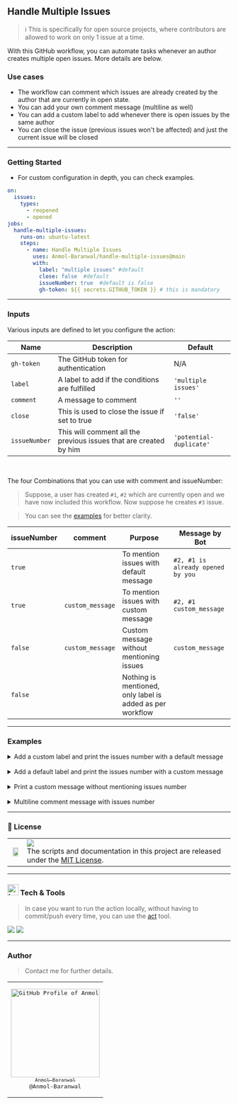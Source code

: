 ## Handle Multiple Issues

> ℹ️ This is specifically for open source projects, where contributors are allowed to work on only 1 issue at a time.

With this GitHub workflow, you can automate tasks whenever an author creates multiple open issues. More details are below.

### Use cases

- The workflow can comment which issues are already created by the author that are currently in open state.
- You can add your own comment message (multiline as well)
- You can add a custom label to add whenever there is open issues by the same author
- You can close the issue (previous issues won't be affected) and just the current issue will be closed

---

### Getting Started

- For custom configuration in depth, you can check examples.

```yml
on:
  issues:
    types:
      - reopened
      - opened
jobs:
  handle-multiple-issues:
    runs-on: ubuntu-latest
    steps:
      - name: Handle Multiple Issues
        uses: Anmol-Baranwal/handle-multiple-issues@main
        with:
          label: "multiple issues" #default
          close: false  #default
          issueNumber: true  #default is false
          gh-token: ${{ secrets.GITHUB_TOKEN }} # this is mandatory
```

---

### Inputs

Various inputs are defined to let you configure the action:

| Name | Description | Default |
| ---- | ----------- | ------- |
| `gh-token` | The GitHub token for authentication | N/A |
| `label` | A label to add if the conditions are fulfilled | `'multiple issues'` |
| `comment` | A message to comment | `''` |
| `close` | This is used to close the issue if set to true | `'false'` |
| `issueNumber` | This will comment all the previous issues that are created by him | `'potential-duplicate'` |

<br>

The four Combinations that you can use with comment and issueNumber:

> Suppose, a user has created `#1`, `#2` which are currently open and we have now included this workflow. Now suppose he creates `#3` issue.

> You can see the [examples](#examples) for better clarity.

| issueNumber | comment | Purpose | Message by Bot |
| ----------- | ------- | ------- | -------------- |
| `true` |  | To mention issues with default message | `#2, #1 is already opened by you` |
| `true` | `custom_message` | To mention issues with custom message | `#2, #1 custom_message` |
| `false` | `custom_message` | Custom message without mentioning issues | `custom_message` |
| `false` |  | Nothing is mentioned, only label is added as per workflow | |


---

### Examples

<details>
  <summary>Add a custom label and print the issues number with a default message</summary>

```yml
uses: Anmol-Baranwal/handle-multiple-issues@main
with:
  label: "multiple issues" #default
  close: false  #default
  issueNumber: true  #default is false
  gh-token: ${{ secrets.GITHUB_TOKEN }} # this is mandatory
```
  
</details>

<br>

<details>
  <summary>Add a default label and print the issues number with a custom message</summary>
  
```yml
uses: Anmol-Baranwal/handle-multiple-issues@main
with:
  label: "multiple issues" #default
  close: false  #default
  issueNumber: true  #default is false
  gh-token: ${{ secrets.GITHUB_TOKEN }} # this is mandatory
```
  
</details>

<br>

<details>
  <summary>Print a custom message without mentioning issues number</summary>
  
```yml
uses: Anmol-Baranwal/handle-multiple-issues@main
with:
  label: "multiple issues" #default
  close: false  #default
  issueNumber: true  #default is false
  gh-token: ${{ secrets.GITHUB_TOKEN }} # this is mandatory
```
  
</details>

<br>

<details>
  <summary>Multiline comment message with issues number</summary>
  
```yml
uses: Anmol-Baranwal/handle-multiple-issues@main
with:
  label: "multiple issues" #default
  close: false  #default
  issueNumber: true  #default is false
  gh-token: ${{ secrets.GITHUB_TOKEN }} # this is mandatory
```
  
</details>

---

### 📝 License

<table>
  <tr>
     <td>
       <p align="center"> <img src="https://github.com/rupali-codes/LinksHub/assets/66154908/65ae0c03-9cad-47a6-80b8-23c91cd2ac4e" width="80%"></img>
    </td>
    <td> 
      <img src="https://img.shields.io/badge/License-MIT-yellow.svg"/> <br> 
The scripts and documentation in this project are released under the <a href="./LICENSE">MIT License</a>. <img width=2300/>
    </td>
  </tr>
</table>

---

### <img src="https://user-images.githubusercontent.com/74038190/221857984-5bf77e81-6f65-4502-a7c8-f29a978efb3f.png" alt="bullseye" width="25" /> Tech & Tools

> In case you want to run the action locally, without having to commit/push every time, you can use the [act](https://github.com/nektos/act) tool.

<img src="https://img.shields.io/badge/TypeScript-007ACC?style=for-the-badge&logo=typescript&logoColor=white" /> <img src="https://img.shields.io/badge/GitHub_Actions-2088FF?style=for-the-badge&logo=github-actions&logoColor=white" />

---

### Author 

> Contact me for further details.

<table>
<td align="center" width="200"><pre><a href="https://github.com/Anmol-Baranwal"><img src="https://avatars.githubusercontent.com/u/74038190?v=4" width="200" alt="GitHub Profile of Anmol Baranwal" /><br><sub>Anmol Baranwal</sub></a><br>@Anmol-Baranwal</pre></td>
</table>
